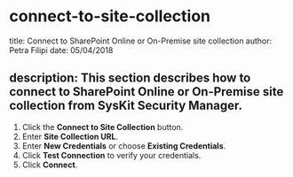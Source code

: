 # connect-to-site-collection

title: Connect to SharePoint Online or On-Premise site collection author: Petra Filipi date: 05/04/2018

## description: This section describes how to connect to SharePoint Online or On-Premise site collection from SysKit Security Manager.

1. Click the **Connect to Site Collection** button.
2. Enter **Site Collection URL**. 
3. Enter **New Credentials** or choose **Existing Credentials**.
4. Click **Test Connection** to verify your credentials.
5. Click **Connect**.

